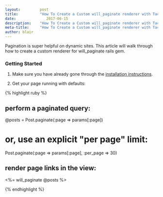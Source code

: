 ```yaml
---
layout:			post
title:			"How To Create a Custom will_paginate renderer with Tachyons"
date:		 	   2017-06-15
description:	"How To Create a Custom will_paginate renderer with Tachyons"
meta-title:		"How To Create a Custom will_paginate renderer with Tachyons"
author:	blair
---
```


Pagination is super helpful on dynamic sites. This article will walk through how to create a custom renderer for will_paginate rails gem.

### Getting Started

1. Make sure you have already gone through the [installation instructions](https://github.com/mislav/will_paginate/wiki/Installation).

2. Get your page running with defaults:

{% highlight ruby %}
## perform a paginated query:
@posts = Post.paginate(:page => params[:page])

# or, use an explicit "per page" limit:
Post.paginate(:page => params[:page], :per_page => 30)

## render page links in the view:
<%= will_paginate @posts %>

{% endhighlight  %}
